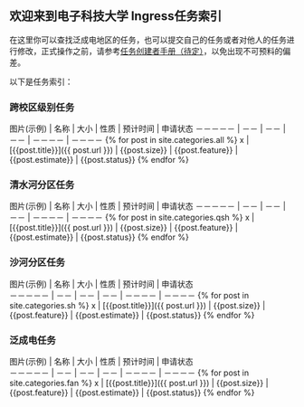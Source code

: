 ## 欢迎来到电子科技大学 Ingress任务索引

在这里你可以查找泛成电地区的任务，也可以提交自己的任务或者对他人的任务进行修改，正式操作之前，请参考[任务创建者手册（待定）](https://missions.nia.ac.cn/Creators/)，以免出现不可预料的偏差。

以下是任务索引：

### 跨校区级别任务

图片(示例) | 名称 | 大小 | 性质 | 预计时间 | 申请状态 
－－－－－ | －－ | －－ | －－ | －－－－ | －－－－ 
{% for post in site.categories.all %}
x | [{{post.title}}]({{ post.url }}) | {{post.size}} | {{post.feature}} | {{post.estimate}} | {{post.status}}
{% endfor %}

### 清水河分区任务

图片(示例) | 名称 | 大小 | 性质 | 预计时间 | 申请状态 
－－－－－ | －－ | －－ | －－ | －－－－ | －－－－ 
{% for post in site.categories.qsh %}
x | [{{post.title}}]({{ post.url }}) | {{post.size}} | {{post.feature}} | {{post.estimate}} | {{post.status}}
{% endfor %}

### 沙河分区任务

图片(示例) | 名称 | 大小 | 性质 | 预计时间 | 申请状态  
－－－－－ | －－ | －－ | －－ | －－－－ | －－－－ 
{% for post in site.categories.sh %}
x | [{{post.title}}]({{ post.url }}) | {{post.size}} | {{post.feature}} | {{post.estimate}} | {{post.status}}
{% endfor %}

### 泛成电任务

图片(示例) | 名称 | 大小 | 性质 | 预计时间 | 申请状态  
－－－－－ | －－ | －－ | －－ | －－－－ | －－－－ 
{% for post in site.categories.fan %}
x | [{{post.title}}]({{ post.url }}) | {{post.size}} | {{post.feature}} | {{post.estimate}} | {{post.status}}
{% endfor %}
